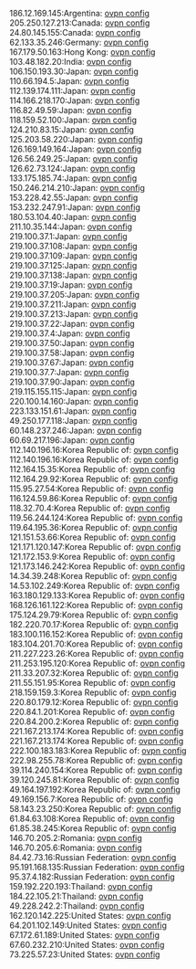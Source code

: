 186.12.169.145:Argentina: [ovpn config](vpn/186_12_169_145.ovpn)  
205.250.127.213:Canada: [ovpn config](vpn/205_250_127_213.ovpn)  
24.80.145.155:Canada: [ovpn config](vpn/24_80_145_155.ovpn)  
62.133.35.246:Germany: [ovpn config](vpn/62_133_35_246.ovpn)  
167.179.50.163:Hong Kong: [ovpn config](vpn/167_179_50_163.ovpn)  
103.48.182.20:India: [ovpn config](vpn/103_48_182_20.ovpn)  
106.150.193.30:Japan: [ovpn config](vpn/106_150_193_30.ovpn)  
110.66.194.5:Japan: [ovpn config](vpn/110_66_194_5.ovpn)  
112.139.174.111:Japan: [ovpn config](vpn/112_139_174_111.ovpn)  
114.166.218.170:Japan: [ovpn config](vpn/114_166_218_170.ovpn)  
116.82.49.59:Japan: [ovpn config](vpn/116_82_49_59.ovpn)  
118.159.52.100:Japan: [ovpn config](vpn/118_159_52_100.ovpn)  
124.210.83.15:Japan: [ovpn config](vpn/124_210_83_15.ovpn)  
125.203.58.220:Japan: [ovpn config](vpn/125_203_58_220.ovpn)  
126.169.149.164:Japan: [ovpn config](vpn/126_169_149_164.ovpn)  
126.56.249.25:Japan: [ovpn config](vpn/126_56_249_25.ovpn)  
126.62.73.124:Japan: [ovpn config](vpn/126_62_73_124.ovpn)  
133.175.185.74:Japan: [ovpn config](vpn/133_175_185_74.ovpn)  
150.246.214.210:Japan: [ovpn config](vpn/150_246_214_210.ovpn)  
153.228.42.55:Japan: [ovpn config](vpn/153_228_42_55.ovpn)  
153.232.247.91:Japan: [ovpn config](vpn/153_232_247_91.ovpn)  
180.53.104.40:Japan: [ovpn config](vpn/180_53_104_40.ovpn)  
211.10.35.144:Japan: [ovpn config](vpn/211_10_35_144.ovpn)  
219.100.37.1:Japan: [ovpn config](vpn/219_100_37_1.ovpn)  
219.100.37.108:Japan: [ovpn config](vpn/219_100_37_108.ovpn)  
219.100.37.109:Japan: [ovpn config](vpn/219_100_37_109.ovpn)  
219.100.37.125:Japan: [ovpn config](vpn/219_100_37_125.ovpn)  
219.100.37.138:Japan: [ovpn config](vpn/219_100_37_138.ovpn)  
219.100.37.19:Japan: [ovpn config](vpn/219_100_37_19.ovpn)  
219.100.37.205:Japan: [ovpn config](vpn/219_100_37_205.ovpn)  
219.100.37.211:Japan: [ovpn config](vpn/219_100_37_211.ovpn)  
219.100.37.213:Japan: [ovpn config](vpn/219_100_37_213.ovpn)  
219.100.37.22:Japan: [ovpn config](vpn/219_100_37_22.ovpn)  
219.100.37.4:Japan: [ovpn config](vpn/219_100_37_4.ovpn)  
219.100.37.50:Japan: [ovpn config](vpn/219_100_37_50.ovpn)  
219.100.37.58:Japan: [ovpn config](vpn/219_100_37_58.ovpn)  
219.100.37.67:Japan: [ovpn config](vpn/219_100_37_67.ovpn)  
219.100.37.7:Japan: [ovpn config](vpn/219_100_37_7.ovpn)  
219.100.37.90:Japan: [ovpn config](vpn/219_100_37_90.ovpn)  
219.115.155.115:Japan: [ovpn config](vpn/219_115_155_115.ovpn)  
220.100.14.160:Japan: [ovpn config](vpn/220_100_14_160.ovpn)  
223.133.151.61:Japan: [ovpn config](vpn/223_133_151_61.ovpn)  
49.250.177.118:Japan: [ovpn config](vpn/49_250_177_118.ovpn)  
60.148.237.246:Japan: [ovpn config](vpn/60_148_237_246.ovpn)  
60.69.217.196:Japan: [ovpn config](vpn/60_69_217_196.ovpn)  
112.140.196.16:Korea Republic of: [ovpn config](vpn/112_140_196_16.ovpn)  
112.140.196.16:Korea Republic of: [ovpn config](vpn/112_140_196_16.ovpn)  
112.164.15.35:Korea Republic of: [ovpn config](vpn/112_164_15_35.ovpn)  
112.164.29.92:Korea Republic of: [ovpn config](vpn/112_164_29_92.ovpn)  
115.95.27.54:Korea Republic of: [ovpn config](vpn/115_95_27_54.ovpn)  
116.124.59.86:Korea Republic of: [ovpn config](vpn/116_124_59_86.ovpn)  
118.32.70.4:Korea Republic of: [ovpn config](vpn/118_32_70_4.ovpn)  
119.56.244.124:Korea Republic of: [ovpn config](vpn/119_56_244_124.ovpn)  
119.64.195.36:Korea Republic of: [ovpn config](vpn/119_64_195_36.ovpn)  
121.151.53.66:Korea Republic of: [ovpn config](vpn/121_151_53_66.ovpn)  
121.171.120.147:Korea Republic of: [ovpn config](vpn/121_171_120_147.ovpn)  
121.172.153.9:Korea Republic of: [ovpn config](vpn/121_172_153_9.ovpn)  
121.173.146.242:Korea Republic of: [ovpn config](vpn/121_173_146_242.ovpn)  
14.34.39.248:Korea Republic of: [ovpn config](vpn/14_34_39_248.ovpn)  
14.53.102.249:Korea Republic of: [ovpn config](vpn/14_53_102_249.ovpn)  
163.180.129.133:Korea Republic of: [ovpn config](vpn/163_180_129_133.ovpn)  
168.126.161.122:Korea Republic of: [ovpn config](vpn/168_126_161_122.ovpn)  
175.124.29.79:Korea Republic of: [ovpn config](vpn/175_124_29_79.ovpn)  
182.220.70.17:Korea Republic of: [ovpn config](vpn/182_220_70_17.ovpn)  
183.100.116.152:Korea Republic of: [ovpn config](vpn/183_100_116_152.ovpn)  
183.104.201.70:Korea Republic of: [ovpn config](vpn/183_104_201_70.ovpn)  
211.227.223.26:Korea Republic of: [ovpn config](vpn/211_227_223_26.ovpn)  
211.253.195.120:Korea Republic of: [ovpn config](vpn/211_253_195_120.ovpn)  
211.33.207.32:Korea Republic of: [ovpn config](vpn/211_33_207_32.ovpn)  
211.55.151.95:Korea Republic of: [ovpn config](vpn/211_55_151_95.ovpn)  
218.159.159.3:Korea Republic of: [ovpn config](vpn/218_159_159_3.ovpn)  
220.80.179.12:Korea Republic of: [ovpn config](vpn/220_80_179_12.ovpn)  
220.84.1.201:Korea Republic of: [ovpn config](vpn/220_84_1_201.ovpn)  
220.84.200.2:Korea Republic of: [ovpn config](vpn/220_84_200_2.ovpn)  
221.167.213.174:Korea Republic of: [ovpn config](vpn/221_167_213_174.ovpn)  
221.167.213.174:Korea Republic of: [ovpn config](vpn/221_167_213_174.ovpn)  
222.100.183.183:Korea Republic of: [ovpn config](vpn/222_100_183_183.ovpn)  
222.98.255.78:Korea Republic of: [ovpn config](vpn/222_98_255_78.ovpn)  
39.114.240.154:Korea Republic of: [ovpn config](vpn/39_114_240_154.ovpn)  
39.120.245.81:Korea Republic of: [ovpn config](vpn/39_120_245_81.ovpn)  
49.164.197.192:Korea Republic of: [ovpn config](vpn/49_164_197_192.ovpn)  
49.169.156.7:Korea Republic of: [ovpn config](vpn/49_169_156_7.ovpn)  
58.143.23.250:Korea Republic of: [ovpn config](vpn/58_143_23_250.ovpn)  
61.84.63.108:Korea Republic of: [ovpn config](vpn/61_84_63_108.ovpn)  
61.85.38.245:Korea Republic of: [ovpn config](vpn/61_85_38_245.ovpn)  
146.70.205.2:Romania: [ovpn config](vpn/146_70_205_2.ovpn)  
146.70.205.6:Romania: [ovpn config](vpn/146_70_205_6.ovpn)  
84.42.73.16:Russian Federation: [ovpn config](vpn/84_42_73_16.ovpn)  
95.191.168.135:Russian Federation: [ovpn config](vpn/95_191_168_135.ovpn)  
95.37.4.182:Russian Federation: [ovpn config](vpn/95_37_4_182.ovpn)  
159.192.220.193:Thailand: [ovpn config](vpn/159_192_220_193.ovpn)  
184.22.105.21:Thailand: [ovpn config](vpn/184_22_105_21.ovpn)  
49.228.242.2:Thailand: [ovpn config](vpn/49_228_242_2.ovpn)  
162.120.142.225:United States: [ovpn config](vpn/162_120_142_225.ovpn)  
64.201.102.149:United States: [ovpn config](vpn/64_201_102_149.ovpn)  
67.172.61.189:United States: [ovpn config](vpn/67_172_61_189.ovpn)  
67.60.232.210:United States: [ovpn config](vpn/67_60_232_210.ovpn)  
73.225.57.23:United States: [ovpn config](vpn/73_225_57_23.ovpn)  
